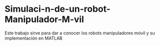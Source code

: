 # Simulaci-n-de-un-robot-Manipulador-M-vil
Este trabajo sirve para dar a conocer los robots manipuladores móvil y su implementación en MATLAB
